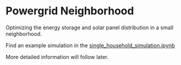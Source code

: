 # Powergrid Neighborhood
Optimizing the energy storage and solar panel distribution in a small neighborhood.

Find an example simulation in the [single_household_simulation.ipynb](https://github.com/christian512/powergrid_neighbors/blob/master/single_household_simulation.ipynb)

More detailed information will follow later.
